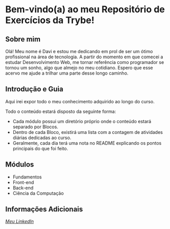 # Bem-vindo(a) ao meu Repositório de Exercícios da Trybe! #

## Sobre mim ##

Olá! Meu nome é Davi e estou me dedicando em prol de ser um ótimo profissional na área de tecnologia. A partir do momento em que comecei a estudar Desenvolvimento Web,  me tornar referência como programador se tornou um sonho, algo que almejo no meu cotidiano. Espero que esse acervo me ajude a trilhar uma parte desse longo caminho.

## Introdução e Guia ##

Aqui irei expor todo o meu conhecimento adquirido ao longo do curso.

Todo o conteúdo estará disposto da seguinte forma:
  * Cada módulo possui um diretório próprio onde o conteúdo estará separado por Blocos.
  * Dentro de cada Bloco, existirá uma lista com a contagem de atividades diárias dedicadas ao curso.
  * Geralmente, cada dia terá uma nota no README explicando os pontos principais do que foi feito.

## Módulos ##
  * Fundamentos
  * Front-end
  * Back-end
  * Ciência da Computação

## Informações Adicionais ##

_[Meu LinkedIn](https://www.linkedin.com/in/dvfreitas/)_
